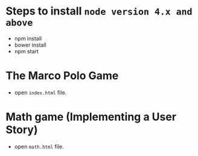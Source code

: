 # Steps to install `node version 4.x and above `
- npm install
- bower install
- npm start

# The Marco Polo Game
- open `index.html` file.

# Math game (Implementing a User Story)
- open `math.html` file.